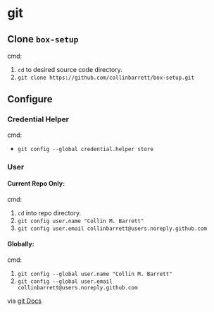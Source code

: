 # git

## Clone `box-setup`

cmd:
 1. `cd` to desired source code directory.
 2. `git clone https://github.com/collinbarrett/box-setup.git`

## Configure

### Credential Helper

cmd:
 - `git config --global credential.helper store`

### User

#### Current Repo Only:

cmd:
 1. `cd` into repo directory.
 2. `git config user.name "Collin M. Barrett"`
 3. `git config user.email collinbarrett@users.noreply.github.com`

#### Globally:

cmd:
 1. `git config --global user.name "Collin M. Barrett"`
 2. `git config --global user.email collinbarrett@users.noreply.github.com`

via [git Docs](https://git-scm.com/book/en/v2/Getting-Started-First-Time-Git-Setup#_your_identity)
